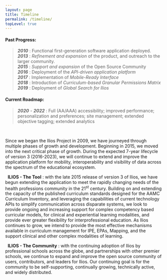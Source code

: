 ```yaml
---
layout: page
title: Timeline
permalink: /timeline/
topLevel: true
---
```

#### **Past Progress:**

> **_2010_** : Functional first-generation software application deployed.  
**_2013_** : *Refinement and expansion* of the product, and outreach to the larger community.  
**_2015_** : *Support and expansion* of the Open Source Community   
**_2016_** : Deployment of the *API-driven application platform*  
**_2017_** : Implementation of *Mobile-Ready Interface*  
**_2018_** : Introduction of *Curriculum-based Granular Permissions Matrix*  
**_2019_** : Deployment of *Global Search for Ilios*  

#### **Current Roadmap:**

>**_2020_** - **_2022_** : Full (AA/AAA) accessibility; improved performance; personalization and preferences; site management; extended objective tagging; extended analytics

&nbsp;

Since we began the Ilios Project in 2009, we have journeyed through multiple phases of growth and development. Beginning in 2015, we moved into the next critical phase of growth. During the expected 7-year lifecycle of version 3 (2016-2023), we will continue to extend and improve the application platform for mobility, interoperability and visibility of data across the spectrum of the educational ecosystem.

&nbsp; **ILIOS - The Tool** : with the late 2015 release of version 3 of Ilios, we have begun extending the application to meet the rapidly changing needs of the health professions community in the 21<sup>st</sup> century. Building on and extending the capacity of the published curriculum standards designed for the AAMC Curriculum Inventory, and leveraging the capabilities of current technology APIs to simplify communication across disparate systems, we look to provide ongoing and increasing support for complex competency based curricular models, for clinical and experiential learning modalities, and provide ever greater flexibility for interprofessional education. As Ilios continues to grow, we intend to provide the most effective mechanisms available in curriculum management for IPE, EPAs, Mapping, and the support clinical and other complex modalities of learning.

&nbsp; **ILIOS - The Community** : with the continuing adoption of Ilios by professional schools across the globe, and partnerships with other premier schools, we continue to expand and improve the open source community of users, contributors, and leaders for Ilios. Our continuing goal is for the community to be self-supporting, continually growing, technically active, and widely distributed.

&nbsp;
